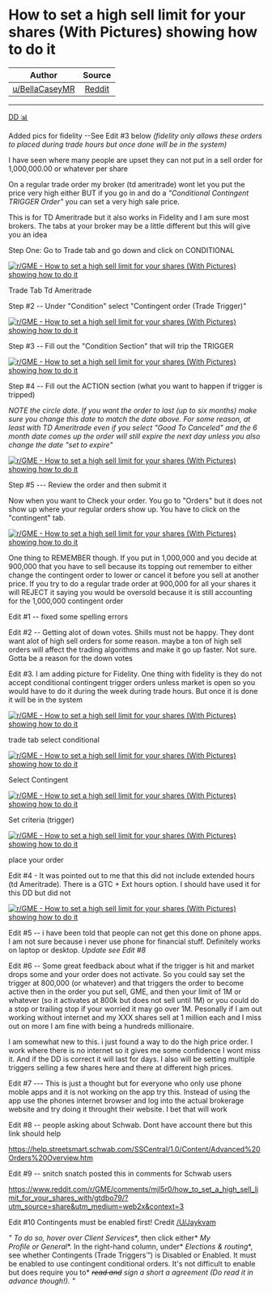 How to set a high sell limit for your shares (With Pictures) showing how to do it
=================================================================================

| Author       | Source       | 
| :-------------: |:-------------:|
|  [u/BellaCaseyMR](https://www.reddit.com/user/BellaCaseyMR/) | [Reddit](https://www.reddit.com/r/GME/comments/mjl5r0/how_to_set_a_high_sell_limit_for_your_shares_with/) | 

---

[DD 📊](https://www.reddit.com/r/GME/search?q=flair_name%3A%22DD%20%F0%9F%93%8A%22&restrict_sr=1)

Added pics for fidelity --See Edit #3 below *(fidelity only allows these orders to placed during trade hours but once done will be in the system)*

I have seen where many people are upset they can not put in a sell order for 1,000,000.00 or whatever per share

On a regular trade order my broker (td ameritrade) wont let you put the price very high either BUT if you go in and do a *"Conditional Contingent TRIGGER Order"* you can set a very high sale price.

This is for TD Ameritrade but it also works in Fidelity and I am sure most brokers. The tabs at your broker may be a little different but this will give you an idea

Step One: Go to Trade tab and go down and click on CONDITIONAL

[![r/GME - How to set a high sell limit for your shares (With Pictures) showing how to do it](https://preview.redd.it/sa3v3uq5s1r61.jpg?width=1340&format=pjpg&auto=webp&s=02533d71c5458598492f5dfb7804959746c0db77)](https://preview.redd.it/sa3v3uq5s1r61.jpg?width=1340&format=pjpg&auto=webp&s=02533d71c5458598492f5dfb7804959746c0db77)

Trade Tab Td Ameritrade

Step #2 -- Under "Condition" select "Contingent order (Trade Trigger)"

[![r/GME - How to set a high sell limit for your shares (With Pictures) showing how to do it](https://preview.redd.it/iygszqdzx1r61.png?width=896&format=png&auto=webp&s=c0467f2f6463bf192b8b0b9487c1584e2da6b11b)](https://preview.redd.it/iygszqdzx1r61.png?width=896&format=png&auto=webp&s=c0467f2f6463bf192b8b0b9487c1584e2da6b11b)

Step #3 -- Fill out the "Condition Section" that will trip the TRIGGER

[![r/GME - How to set a high sell limit for your shares (With Pictures) showing how to do it](https://preview.redd.it/00mptik4w1r61.jpg?width=1752&format=pjpg&auto=webp&s=9c5db1aecc7607e47322e71858f67fd59698006c)](https://preview.redd.it/00mptik4w1r61.jpg?width=1752&format=pjpg&auto=webp&s=9c5db1aecc7607e47322e71858f67fd59698006c)

Step #4 -- Fill out the ACTION section (what you want to happen if trigger is tripped)

*NOTE the circle date. If you want the order to last (up to six months) make sure you change this date to match the date above. For some reason, at least with TD Ameritrade even if you select "Good To Canceled" and the 6 month date comes up the order will still expire the next day unless you also change the date "set to expire"*

[![r/GME - How to set a high sell limit for your shares (With Pictures) showing how to do it](https://preview.redd.it/hjbxlwya96r61.jpg?width=1506&format=pjpg&auto=webp&s=6adb3585b210656d12089ef07d04e5cc2c01430d)](https://preview.redd.it/hjbxlwya96r61.jpg?width=1506&format=pjpg&auto=webp&s=6adb3585b210656d12089ef07d04e5cc2c01430d)

Step #5 --- Review the order and then submit it

Now when you want to Check your order. You go to "Orders" but it does not show up where your regular orders show up. You have to click on the "contingent" tab.

[![r/GME - How to set a high sell limit for your shares (With Pictures) showing how to do it](https://preview.redd.it/xraaf4r4x1r61.png?width=3360&format=png&auto=webp&s=d6e42893425e09c5db41bd94ada2cd2f2acb7561)](https://preview.redd.it/xraaf4r4x1r61.png?width=3360&format=png&auto=webp&s=d6e42893425e09c5db41bd94ada2cd2f2acb7561)

One thing to REMEMBER though. If you put in 1,000,000 and you decide at 900,000 that you have to sell because its topping out remember to either change the contingent order to lower or cancel it before you sell at another price. If you try to do a regular trade order at 900,000 for all your shares it will REJECT it saying you would be oversold because it is still accounting for the 1,000,000 contingent order

Edit #1 -- fixed some spelling errors

Edit #2 -- Getting alot of down votes. Shills must not be happy. They dont want alot of high sell orders for some reason. maybe a ton of high sell orders will affect the trading algorithms and make it go up faster. Not sure. Gotta be a reason for the down votes

Edit #3. I am adding picture for Fidelity. One thing with fidelity is they do not accept conditional contingent trigger orders unless market is open so you would have to do it during the week during trade hours. But once it is done it will be in the system

[![r/GME - How to set a high sell limit for your shares (With Pictures) showing how to do it](https://preview.redd.it/t7agfernb2r61.png?width=1095&format=png&auto=webp&s=6fa76dd2904ff08fdbb4e87587455b5b0f77eb89)](https://preview.redd.it/t7agfernb2r61.png?width=1095&format=png&auto=webp&s=6fa76dd2904ff08fdbb4e87587455b5b0f77eb89)

trade tab select conditional

[![r/GME - How to set a high sell limit for your shares (With Pictures) showing how to do it](https://preview.redd.it/7m521bytb2r61.png?width=1003&format=png&auto=webp&s=35dff27d3ff4fd677568767ba422b0b9c666ea57)](https://preview.redd.it/7m521bytb2r61.png?width=1003&format=png&auto=webp&s=35dff27d3ff4fd677568767ba422b0b9c666ea57)

Select Contingent

[![r/GME - How to set a high sell limit for your shares (With Pictures) showing how to do it](https://preview.redd.it/of1yx4rvb2r61.png?width=1009&format=png&auto=webp&s=91abefaf4bd32882a3c8f251d9ba54e5a77002c9)](https://preview.redd.it/of1yx4rvb2r61.png?width=1009&format=png&auto=webp&s=91abefaf4bd32882a3c8f251d9ba54e5a77002c9)

Set criteria (trigger)

[![r/GME - How to set a high sell limit for your shares (With Pictures) showing how to do it](https://preview.redd.it/dtjfe50yb2r61.png?width=1145&format=png&auto=webp&s=5c3b1aa1289418278df29281ad5fcae408b2197b)](https://preview.redd.it/dtjfe50yb2r61.png?width=1145&format=png&auto=webp&s=5c3b1aa1289418278df29281ad5fcae408b2197b)

place your order

Edit #4 - It was pointed out to me that this did not include extended hours (td Ameritrade). There is a GTC + Ext hours option. I should have used it for this DD but did not

[![r/GME - How to set a high sell limit for your shares (With Pictures) showing how to do it](https://preview.redd.it/0ivfkjz0g2r61.png?width=568&format=png&auto=webp&s=fd2ec64b0c5d6eecc4bc69fd7e0404ed80a03d52)](https://preview.redd.it/0ivfkjz0g2r61.png?width=568&format=png&auto=webp&s=fd2ec64b0c5d6eecc4bc69fd7e0404ed80a03d52)

Edit #5 -- i have been told that people can not get this done on phone apps. I am not sure because i never use phone for financial stuff. Definitely works on laptop or desktop. *Update see Edit #8*

Edit #6 -- Some great feedback about what if the trigger is hit and market drops some and your order does not activate. So you could say set the trigger at 800,000 (or whatever) and that triggers the order to become active then in the order you put sell, GME, and then your limit of 1M or whatever (so it activates at 800k but does not sell until 1M) or you could do a stop or trailing stop if your worried it may go over 1M. Pesonally if I am out working without internet and my XXX shares sell at 1 million each and I miss out on more I am fine with being a hundreds millionaire.

I am somewhat new to this. i just found a way to do the high price order. I work where there is no internet so it gives me some confidence I wont miss it. And if the DD is correct it will last for days. I also will be setting multiple triggers selling a few shares here and there at different high prices.

Edit #7 --- This is just a thought but for everyone who only use phone moble apps and it is not working on the app try this. Instead of using the app use the phones internet browser and log into the actual brokerage website and try doing it throught their website. I bet that will work

Edit #8 -- people asking about Schwab. Dont have account there but this link should help

<https://help.streetsmart.schwab.com/SSCentral/1.0/Content/Advanced%20Orders%20Overview.htm>

Edit #9 -- snitch snatch posted this in comments for Schwab users

<https://www.reddit.com/r/GME/comments/mjl5r0/how_to_set_a_high_sell_limit_for_your_shares_with/gtdbo79/?utm_source=share&utm_medium=web2x&context=3>

Edit #10 Contingents must be enabled first! Credit [/U/Jaykvam](https://www.reddit.com/user/jaykvam)

*" To do so, hover over* *Client Services**, then click either* *My Profile* *or* *General**. In the right-hand column, under* *Elections & routing**, see whether Contingents (Trade Triggers™) is Disabled or Enabled. It must be enabled to use contingent conditional orders. It's not difficult to enable but does require you to* ~~*read and*~~ *sign a short a agreement (Do read it in advance though!). "*
